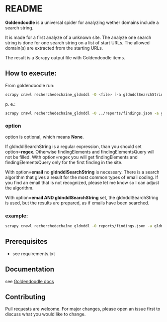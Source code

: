 # README

**Goldendoodle** is a universal spider for analyzing wether domains include a search string.

It is made for a first analyze of a unknown site. The analyze one search string is done for one search string on a list of start URLs. The allowed domain(s) are extracted from the starting URLs.

The result is a Scrapy output file with Goldendoodle items.

## How to execute:
From goldendoodle run:

```bash
scrapy crawl recherchedechaîne_gldnddl -O <file> [-a gldnddlSearchString=<string>] -a option=<None|regex|email> -a start_urls=<url>[,<url>]
```
p. e.:
```bash
scrapy crawl recherchedechaîne_gldnddl -O ../reports/findings.json -a gldnddlSearchString='(Bereich.*obe[nr].*?)(?=<)' -a start_urls=https://www.drta-archiv.de/blauaugenkaerpflinge/ 2> ../reports/stderr.log
```

### option
option is optional, which means **None**. 

If gldnddlSearchString is a regular expression, than you should set option=**regex**. Otherwise findingElements and findingElementsQuery will not be filled. With option=regex you will get findingElements and findingElementsQuery only for the first finding in the site.

With option=**email** no **gldnddlSearchString** is necessary. There is a search algorithm that gives a result for the most common types of email coding. If you find an email that is not recognized, please let me know so I can adjust the algorithm.

With option=**email AND gldnddlSearchString** set, the gldnddlSearchString is used, but the results are prepared, as if emails have been searched.  

### example:

```bash
scrapy crawl recherchedechaîne_gldnddl -O reports/findings.json -a gldnddlSearchString='for use in illustrative examples in documents' -a start_urls=https://example.com/ | tee reports/log.txt
```

## Prerequisites

- see requirements.txt

## Documentation

see [Goldendoodle docs](https://melchiorim3tal.gitlab.io/goldendoodle/index.html)

## Contributing

Pull requests are welcome. For major changes, please open an issue first to discuss what you would like to change.
